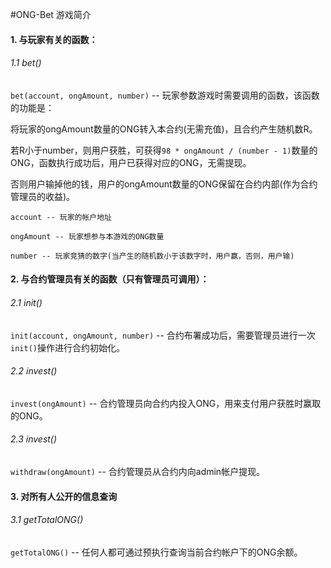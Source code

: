 #ONG-Bet 游戏简介
#### 1. 与玩家有关的函数：
###### 1.1 bet()
```bet(account, ongAmount, number)``` -- 玩家参数游戏时需要调用的函数，该函数的功能是：

将玩家的ongAmount数量的ONG转入本合约(无需充值)，且合约产生随机数R。

若R小于number，则用户获胜，可获得```98 * ongAmount / (number - 1)```数量的ONG，函数执行成功后，用户已获得对应的ONG，无需提现。

否则用户输掉他的钱，用户的ongAmount数量的ONG保留在合约内部(作为合约管理员的收益)。

```angular2html
account -- 玩家的帐户地址

ongAmount -- 玩家想参与本游戏的ONG数量

number -- 玩家竞猜的数字(当产生的随机数小于该数字时，用户赢，否则，用户输) 

```

#### 2. 与合约管理员有关的函数（只有管理员可调用）：
###### 2.1 init()
```init(account, ongAmount, number)``` -- 合约布署成功后，需要管理员进行一次```init()```操作进行合约初始化。

###### 2.2 invest()

```invest(ongAmount)``` -- 合约管理员向合约内投入ONG，用来支付用户获胜时赢取的ONG。

###### 2.3 invest()

```withdraw(ongAmount)``` -- 合约管理员从合约内向admin帐户提现。

#### 3. 对所有人公开的信息查询
###### 3.1 getTotalONG()
```getTotalONG()``` -- 任何人都可通过预执行查询当前合约帐户下的ONG余额。
